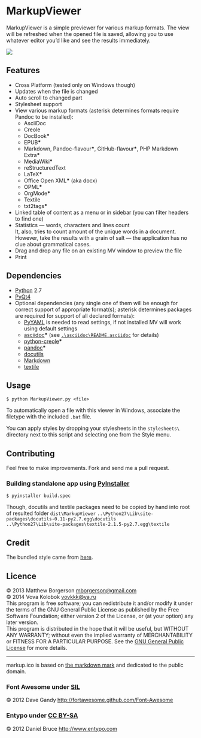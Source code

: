 # MarkupViewer
MarkupViewer is a simple previewer for various markup formats. The view will be refreshed when the opened file is saved, allowing you to use whatever editor you’d like and see the results immediately.

![](http://storage6.static.itmages.ru/i/14/0630/h_1404128604_3549738_b3b8c55834.png)

## Features
* Cross Platform (tested only on Windows though)
* Updates when the file is changed
* Auto scroll to changed part
* Stylesheet support
* View various markup formats (asterisk determines formats require Pandoc to be installed):
    * AsciiDoc
    * Creole
    * DocBook<b>\*</b>
    * EPUB<b>\*</b>
    * Markdown, Pandoc-flavour<b>\*</b>, GitHub-flavour<b>\*</b>, PHP Markdown Extra<b>\*</b>
    * MediaWiki<b>\*</b>
    * reStructuredText
    * LaTeX<b>\*</b>
    * Office Open XML<b>\*</b> (aka docx)
    * OPML<b>\*</b>
    * OrgMode<b>\*</b>
    * Textile
    * txt2tags<b>\*</b>
* Linked table of content as a menu or in sidebar (you can filter headers to find one)
* Statistics — words, characters and lines count  
    It, also, tries to count amount of the unique words in a document. However, take the results with a grain of salt — the application has no clue about grammatical cases.
* Drag and drop any file on an existing MV window to preview the file
* Print

## Dependencies
* [Python](https://www.python.org/downloads/) 2.7
* [PyQt4](http://www.riverbankcomputing.com/software/pyqt/download)
* Optional dependencies (any single one of them will be enough for correct support of appropriate format(s); asterisk determines packages are required for support of all declared formats):
    * [PyYAML](https://pypi.python.org/pypi/PyYAML) is needed to read settings, if not installed MV will work using default settings
    * [asciidoc](http://sourceforge.net/projects/asciidoc/)<b>\*</b> (see [`.\asciidoc\README.asciidoc`](asciidoc/README.asciidoc) for details)
    * [python-creole](https://pypi.python.org/pypi/python-creole)<b>\*</b>
    * [pandoc](http://johnmacfarlane.net/pandoc/installing.html)<b>\*</b>
    * [docutils](https://pypi.python.org/pypi/docutils)
    * [Markdown](http://pypi.python.org/pypi/Markdown)
    * [textile](https://pypi.python.org/pypi/textile)

## Usage
```
$ python MarkupViewer.py <file>
```

To automatically open a file with this viewer in Windows, associate the filetype with the included `.bat` file.

You can apply styles by dropping your stylesheets in the `stylesheets\` directory next to this script and selecting one from the Style menu.

## Contributing
Feel free to make improvements. Fork and send me a pull request.

### Building standalone app using [PyInstaller](https://github.com/pyinstaller/pyinstaller#installation)
```
$ pyinstaller build.spec
```

Though, docutils and textile packages need to be copied by hand into root of resulted folder `dist\MarkupViewer`
`..\Python27\Lib\site-packages\docutils-0.11-py2.7.egg\docutils`  
`..\Python27\Lib\site-packages\textile-2.1.5-py2.7.egg\textile`


## Credit
The bundled style came from [here](https://github.com/simonlc/Markdown-CSS).


## Licence
© 2013 Matthew Borgerson <mborgerson@gmail.com>  
© 2014 Vova Kolobok <vovkkk@ya.ru>  
This program is free software; you can redistribute it and/or modify it under the terms of the GNU General Public License as published by the Free Software Foundation; either version 2 of the License, or (at your option) any later version.  
This program is distributed in the hope that it will be useful, but WITHOUT ANY WARRANTY; without even the implied warranty of MERCHANTABILITY or FITNESS FOR A PARTICULAR PURPOSE. See the [GNU General Public License](http://www.gnu.org/licenses/gpl-2.0.html) for more details.

<hr>

markup.ico is based on [the markdown mark](https://github.com/dcurtis/markdown-mark) and dedicated to the public domain.

### Font Awesome under [SIL](http://scripts.sil.org/cms/scripts/page.php?site_id=nrsi&id=OFL)
© 2012 Dave Gandy <http://fortawesome.github.com/Font-Awesome>

### Entypo under [CC BY-SA](http://creativecommons.org/licenses/by-sa/2.0/)
© 2012 Daniel Bruce <http://www.entypo.com>
